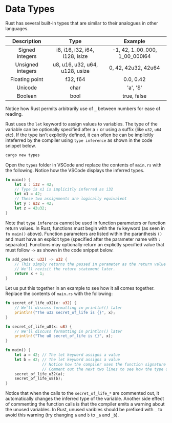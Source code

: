 # Data Types

Rust has several built-in types that are similar to their analogues in other languages.

|  **Description**  |            **Type**            |          **Example**          |
|:-----------------:|:------------------------------:|:-----------------------------:|
| Signed integers   | i8, i16, i32, i64, i128, isize | -1, 42, 1_00_000, 1_00_000i64 |
| Unsigned integers | u8, u16, u32, u64, u128, usize | 0, 42, 42u32, 42u64           |
| Floating point    | f32, f64                       | 0.0, 0.42                     |
| Unicode           | char                           | 'a', '$'                      |
| Boolean           | bool                           | true, false                   |

Notice how Rust permits arbitrarily use of `_` between numbers for ease of reading.

Rust uses the `let` keyword to assign values to variables. The type of the variable can be optionally specified after a `:` or using a suffix (like `u32`, `u64` etc). If the type isn't explicitly defined, it can often be can be implicitly inteferred by the compiler using `type inference` as shown in the code snippet below.

```bash
cargo new types
```

Open the `types` folder in VSCode and replace the contents of `main.rs` with the following. Notice how the VSCode displays the inferred types.

```rust
fn main() {
    let x : i32 = 42;
    // Type is x1 is implicitly inferred as i32
    let x1 = 42;
    // These two assignments are logically equivalent
    let y : u32 = 42;
    let z = 42u32;
}
```

Note that `type inference` cannot be used in function parameters or function
return values. In Rust, functions must begin with the `fn` keyword (as seen in `fn main()` above).
Function parameters are listed within the paranthesis `()` and must have an explicit type (specified after the parameter name with `:` separator).
Functions may optionally return an explictly specified value that must follow `->` as shown in the code snippet below.

```rust
fn add_one(x: u32) -> u32 {
    // This simply returns the passed in parameter as the return value from the function.
    // We'll revisit the return statement later.
    return x + 1;
}
```

Let us put this together in an example to see how it all comes together. Replace the contents
of `main.rs` with the following:

```rust
fn secret_of_life_u32(x: u32) {
    // We'll discuss formatting in println!() later
    println!("The u32 secret_of_life is {}", x);
}

fn secret_of_life_u8(x: u8) {
    // We'll discuss formatting in println!() later
    println!("The u8 secret_of_life is {}", x);
}

fn main() {
    let a = 42; // The let keyword assigns a value
    let b = 42; // The let keyword assigns a value
                // Notice how the compiler uses the function signature to infer types
                // Comment out the next two lines to see how the type of a and b changes
    secret_of_life_u32(a);
    secret_of_life_u8(b);
}
```
Notice that when the calls to the `secret_of_life_*` are commented out, it automatically changes the inferred type of the variable. Another side effect of commenting
the function calls is that the compiler emits a warning about the unused variables. In Rust,
unused varibles should be prefixed with `_` to avoid this warning (try changing `a` and `b` to `_a` and `_b`).